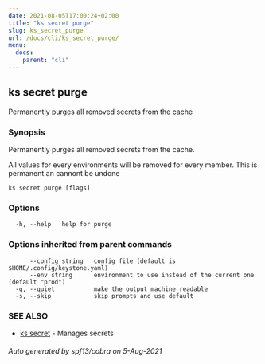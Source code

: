 ```yaml
---
date: 2021-08-05T17:00:24+02:00
title: "ks secret purge"
slug: ks_secret_purge
url: /docs/cli/ks_secret_purge/
menu:
  docs:
    parent: "cli"
---
```

## ks secret purge

Permanently purges all removed secrets from the cache

### Synopsis

Permanently purges all removed secrets from the cache.

All values for every environments will be removed for every member.
This is permanent an cannont be undone

```
ks secret purge [flags]
```

### Options

```
  -h, --help   help for purge
```

### Options inherited from parent commands

```
      --config string   config file (default is $HOME/.config/keystone.yaml)
      --env string      environment to use instead of the current one (default "prod")
  -q, --quiet           make the output machine readable
  -s, --skip            skip prompts and use default
```

### SEE ALSO

* [ks secret](/docs/cli/ks_secret/)	 - Manages secrets

###### Auto generated by spf13/cobra on 5-Aug-2021

